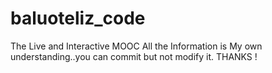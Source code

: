 # baluoteliz_code
The Live and Interactive MOOC
All the Information is My own understanding..you can commit but not modify it. THANKS !

